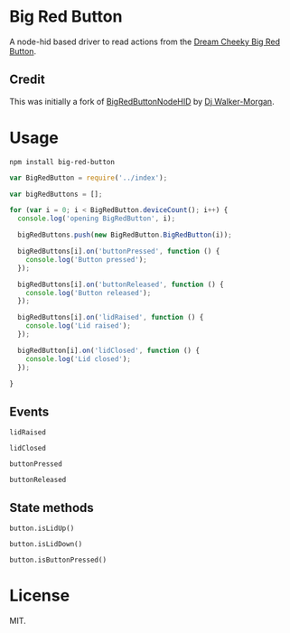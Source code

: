 # Big Red Button

A node-hid based driver to read actions from the [Dream Cheeky Big Red Button](http://dreamcheeky.com/big-red-button).

## Credit

This was initially a fork of [BigRedButtonNodeHID](https://github.com/codepope/BigRedButtonNodeHID) by [Dj Walker-Morgan](https://github.com/codepope).

# Usage

```
npm install big-red-button
```

```javascript
var BigRedButton = require('../index');

var bigRedButtons = [];

for (var i = 0; i < BigRedButton.deviceCount(); i++) {
  console.log('opening BigRedButton', i);

  bigRedButtons.push(new BigRedButton.BigRedButton(i));

  bigRedButtons[i].on('buttonPressed', function () {
    console.log('Button pressed');
  });

  bigRedButtons[i].on('buttonReleased', function () {
    console.log('Button released');
  });

  bigRedButtons[i].on('lidRaised', function () {
    console.log('Lid raised');
  });

  bigRedButton[i].on('lidClosed', function () {
    console.log('Lid closed');
  });

}
```

## Events

`lidRaised`

`lidClosed`

`buttonPressed`

`buttonReleased`

## State methods

`button.isLidUp()`

`button.isLidDown()`

`button.isButtonPressed()`

# License

MIT.
